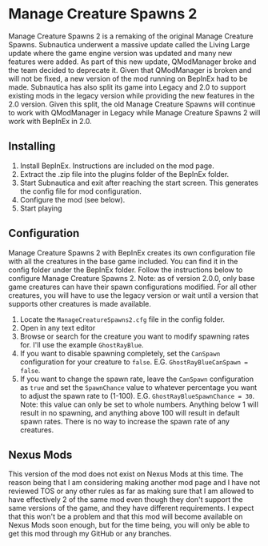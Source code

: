 ﻿# Manage Creature Spawns 2

Manage Creature Spawns 2 is a remaking of the original Manage Creature Spawns. Subnautica underwent a massive update
called the Living Large update where the game engine version was updated and many new features were added. As part of
this new update, QModManager broke and the team decided to deprecate it. Given that QModManager is broken and will not
be fixed, a new version of the mod running on BepInEx had to be made. Subnautica has also split its game into Legacy
and 2.0 to support existing mods in the legacy version while providing the new features in the 2.0 version. Given this
split, the old Manage Creature Spawns will continue to work with QModManager in Legacy while Manage Creature Spawns 2
will work with BepInEx in 2.0.

## Installing

1. Install BepInEx. Instructions are included on the mod page.
2. Extract the .zip file into the plugins folder of the BepInEx folder.
3. Start Subnautica and exit after reaching the start screen. This generates the config file for mod configuration.
4. Configure the mod (see below).
5. Start playing

## Configuration

Manage Creature Spawns 2 with BepInEx creates its own configuration file with all the creatures in the base game
included. You can find it in the config folder under the BepInEx folder. Follow the instructions below to configure
Manage Creature Spawns 2. Note: as of version 2.0.0, only base game creatures can have their spawn configurations
modified. For all other creatures, you will have to use the legacy version or wait until a version that supports other
creatures is made available.

1. Locate the `ManageCreatureSpawns2.cfg` file in the config folder.
2. Open in any text editor
3. Browse or search for the creature you want to modify spawning rates for. I'll use the example `GhostRayBlue`.
4. If you want to disable spawning completely, set the `CanSpawn` configuration for your creature to `false`. E.G.
`GhostRayBlueCanSpawn = false`.
5. If you want to change the spawn rate, leave the `CanSpawn` configuration as `true` and set the `SpawnChance` value
to whatever percentage you want to adjust the spawn rate to (1-100). E.G. `GhostRayBlueSpawnChance = 30`. Note: this
value can only be set to whole numbers. Anything below 1 will result in no spawning, and anything above 100 will result
in default spawn rates. There is no way to increase the spawn rate of any creatures.

## Nexus Mods

This version of the mod does not exist on Nexus Mods at this time. The reason being that I am considering making
another mod page and I have not reviewed TOS or any other rules as far as making sure that I am allowed to have
effectively 2 of the same mod even though they don't support the same versions of the game, and they have different
requirements. I expect that this won't be a problem and that this mod will become available on Nexus Mods soon enough,
but for the time being, you will only be able to get this mod through my GitHub or any branches.